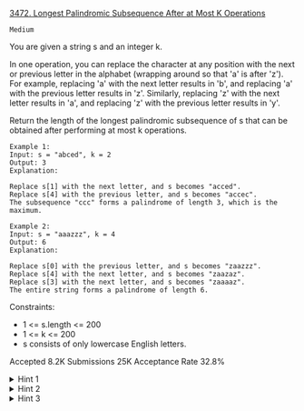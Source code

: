[3472. Longest Palindromic Subsequence After at Most K Operations](https://leetcode.com/problems/longest-palindromic-subsequence-after-at-most-k-operations/)

`Medium`

You are given a string s and an integer k.

In one operation, you can replace the character at any position with the next or previous letter in the alphabet (wrapping around so that 'a' is after 'z'). For example, replacing 'a' with the next letter results in 'b', and replacing 'a' with the previous letter results in 'z'. Similarly, replacing 'z' with the next letter results in 'a', and replacing 'z' with the previous letter results in 'y'.

Return the length of the longest palindromic subsequence of s that can be obtained after performing at most k operations.

```
Example 1:
Input: s = "abced", k = 2
Output: 3
Explanation:

Replace s[1] with the next letter, and s becomes "acced".
Replace s[4] with the previous letter, and s becomes "accec".
The subsequence "ccc" forms a palindrome of length 3, which is the maximum.

Example 2:
Input: s = "aaazzz", k = 4
Output: 6
Explanation:

Replace s[0] with the previous letter, and s becomes "zaazzz".
Replace s[4] with the next letter, and s becomes "zaazaz".
Replace s[3] with the next letter, and s becomes "zaaaaz".
The entire string forms a palindrome of length 6.
```

Constraints:

- 1 <= s.length <= 200
- 1 <= k <= 200
- s consists of only lowercase English letters.

Accepted
8.2K
Submissions
25K
Acceptance Rate
32.8%

<details>
<summary>Hint 1</summary>

Use dynamic programming.

</details>
<details>
<summary>Hint 2</summary>

dp[i][j][k] is the length of the longest palindromic subsequence in substring [i..j] with cost at most k.

</details>
<details>
<summary>Hint 3</summary>

dp[i][j][k] = max(dp[i + 1][j][k], dp[i][j - 1][k], dp[i + 1][j - 1][k - dist(s[i], s[j])] + 2), where dist(x, y) is the minimum cyclic distance between x and y.

</details>